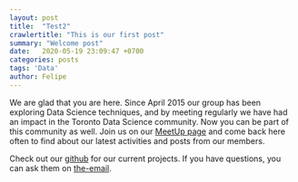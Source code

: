 ```yaml
---
layout: post
title:  "Test2"
crawlertitle: "This is our first post"
summary: "Welcome post"
date:   2020-05-19 23:09:47 +0700
categories: posts
tags: 'Data'
author: Felipe
---
```


We are glad that you are here. Since April 2015 our group has been exploring Data Science techniques, and by meeting regularly we have had an impact in the Toronto Data Science community. Now you can be part of this community as well. Join us on our [MeetUp page](https://www.meetup.com/Toronto-Machine-Learning-Book-Club/) and come back here often to find about our latest activities and posts from our members.


Check out our [github][the-gh] for our current projects. If you have questions, you can ask them on [the-email][the-email].

[the-gh]: http://github.com/
[the-email]:  mailto:datascientistswithoutbordersto@gmail.com
